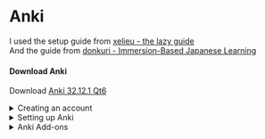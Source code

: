 Anki
===

I used the setup guide from [xelieu - the lazy guide](https://xelieu.github.io/jp-lazy-guide/setupAnki/)  
And the guide from [donkuri - Immersion-Based Japanese Learning](https://donkuri.github.io/learn-japanese/setup/#installing-anki)

#### Download Anki

Download [Anki 32.12.1 Qt6](https://apps.ankiweb.net/)

<details>
<summary>Creating an account</summary>

You technically don't need a Anki account. <br>
The account is only for syncing and backuping your decks and data. <br>
If you click on sinc, Anki will check your current data with the data storet on [AnkiWeb](https://ankiweb.net/about)

</details>
<details>
<summary>Setting up Anki</summary>

note: <br>
If you used anki a lot before and you like the v2 schedular, you don't need to change to FSRS. <br>
FSRS is a new algorithm for scheduling reviews. It's highly recommented to use the new scheduler <br>
[but don't forget to do a backup of your deck, just in case].

Go to: <br>
- Tools
- Preferences
- Review
- Delete `Answer keys` for `Hard` and `Easy`
- Make sure `Past clipboard images as PNG` is **not** checked

Click on the `⚙` next to a deck
- click on `option`
- scroll to the bottom and enable FSRS
- apply the following options from the pictures

<img src="images/deck_options_1.png" width="300"/> <br>
<img src="images/deck_options_2.png" width="300"/> <br>
<img src="images/deck_options_3.png" width="300"/> <br>

</details>
<details>
<summary>Anki Add-ons</summary>

#### Why do I need Add-ons?
If you want to mine vocabularies, it takes a good amount of time to create a new card. <br>
You would need to configure a note type for Anki, defining fields, and the font and back template, and the style for the note type. <br>
After that, you can add cards to your deck, but you need to do this manually. <br>
With add-ons, you can automate the process of adding a new card to Anki. <br>
[See](XXX)

note: <br>
Please read the description for [AJT Mortician](https://ankiweb.net/shared/info/1255924302) on the add-on page. <br>
You don't need to install the [Local Audio Server for Yomichan](https://ankiweb.net/shared/info/1045800357). 
It only speeds up the process of getting the audio for a word. <br>
See more under [mining](XXX):

Highly recommended: <br>
[AJT Japanese](https://ankiweb.net/shared/info/1344485230) Number: `1344485230` <br>
[AJT Mortician](https://ankiweb.net/shared/info/1255924302) Number: `1255924302` <br>
[AnkiConnect](https://ankiweb.net/shared/info/2055492159) Number: `2055492159` <br>
[Yomichan Forvo Server](https://ankiweb.net/shared/info/580654285) Number: `580654285` <br>
[FSRS4Anki Helper](https://ankiweb.net/shared/info/759844606) Number: `759844606`


recommended: <br>
[Review Heatmap](https://ankiweb.net/shared/info/1771074083) Number: `1771074083` <br>
[Local Audio Server for Yomichan](https://ankiweb.net/shared/info/1045800357) Number: `1045800357` <br>
[Generate Batch Audio](https://ankiweb.net/shared/info/1156270186) Number: `1156270186` <br>
[Batch Editing](https://ankiweb.net/shared/info/291119185) Number: `291119185`


Optional: <br>
[More Overview Stats 2.1](https://ankiweb.net/shared/info/738807903) Number: `738807903` <br>
[Pass/Fail](https://ankiweb.net/shared/info/876946123) Number: `876946123` <br>
[Progress Graphs and Stats](https://ankiweb.net/shared/info/266436365) Number: `266436365` <br>
[Study Time Stats](https://ankiweb.net/shared/info/1247171202) Number: `1247171202` <br>


</details>
